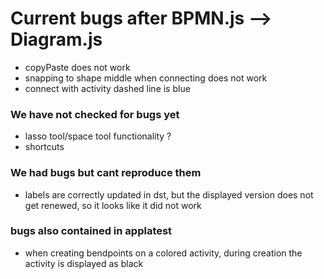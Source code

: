 # Current bugs after BPMN.js --> Diagram.js

- copyPaste does not work
- snapping to shape middle when connecting does not work
- connect with activity dashed line is blue

### We have not checked for bugs yet

- lasso tool/space tool functionality ?
- shortcuts

### We had bugs but cant reproduce them

- labels are correctly updated in dst, but the displayed version does not get renewed, so it looks like it did not work


### bugs also contained in applatest

- when creating bendpoints on a colored activity, during creation the activity is displayed as black

